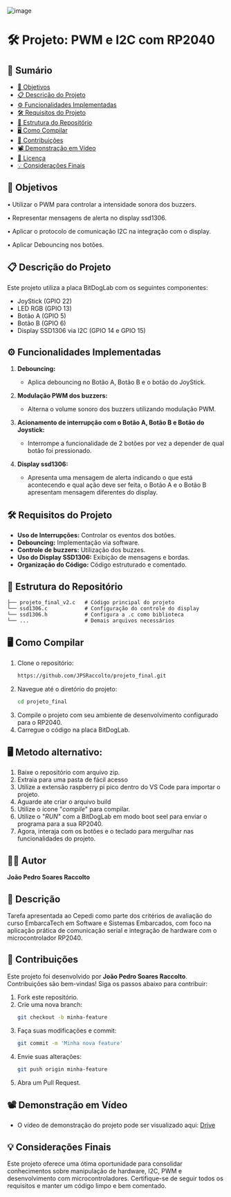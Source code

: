 ![image](https://github.com/user-attachments/assets/f2a5c9b8-6208-4723-8f46-1d74be421827)


# 🛠️ Projeto: PWM e I2C com RP2040

## 📑 Sumário
- [🎯 Objetivos](#-objetivos)
- [📋 Descrição do Projeto](#-descrição-do-projeto)
- [⚙️ Funcionalidades Implementadas](#%EF%B8%8F-funcionalidades-implementadas)
- [🛠️ Requisitos do Projeto](#%EF%B8%8F-requisitos-do-projeto)
- [📂 Estrutura do Repositório](#-estrutura-do-reposit%C3%A1rio)
- [🖥️ Como Compilar](#%EF%B8%8F-como-compilar)
- [🤝 Contribuições](#-contribui%C3%A7%C3%B5es)
- [📽️ Demonstração em Vídeo](#%EF%B8%8F-demonstra%C3%A7%C3%A3o-em-v%C3%ADdeo)
- [📜 Licença](#-licen%C3%A7a)
- [💡 Considerações Finais](#-considera%C3%A7%C3%B5es-finais)

## 🎯 Objetivos

• Utilizar o PWM para controlar a intensidade sonora dos buzzers.

• Representar mensagens de alerta no display ssd1306.

• Aplicar o protocolo de comunicação I2C na integração com o display.

• Aplicar Debouncing nos botões.

## 📋 Descrição do Projeto
Este projeto utiliza a placa BitDogLab com os seguintes componentes:
- JoyStick (GPIO 22)
- LED RGB (GPIO 13)
- Botão A (GPIO 5)
- Botão B (GPIO 6)
- Display SSD1306 via I2C (GPIO 14 e GPIO 15)

## ⚙️ Funcionalidades Implementadas
1. **Debouncing:**
   - Aplica debouncing no Botão A, Botão B e o botão do JoyStick.
     
2. **Modulação PWM dos buzzers:**
   - Alterna o volume sonoro dos buzzers utilizando modulação PWM.
     
3. **Acionamento de interrupção com o Botão A, Botão B e Botão do Joystick:**
   - Interrompe a funcionalidade de 2 botões por vez a depender de qual botão foi pressionado.

4. **Display ssd1306:**
   - Apresenta uma mensagem de alerta indicando o que está acontecendo e qual ação deve ser feita, o Botão A e o Botão B apresentam mensagem diferentes do display.

## 🛠️ Requisitos do Projeto
- **Uso de Interrupções:** Controlar os eventos dos botões.
- **Debouncing:** Implementação via software.
- **Controle de buzzers:** Utilização dos buzzes.
- **Uso do Display SSD1306:** Exibição de mensagens e bordas.
- **Organização do Código:** Código estruturado e comentado.

## 📂 Estrutura do Repositório
```
├── projeto_final_v2.c   # Código principal do projeto
└── ssd1306.c            # Configuração do controle do display
└── ssd1306.h            # Configura a .c como biblioteca
└── ...                  # Demais arquivos necessários
```

## 🖥️ Como Compilar
1. Clone o repositório:
   ```bash
   https://github.com/JPSRaccolto/projeto_final.git
   ```
2. Navegue até o diretório do projeto:
   ```bash
   cd projeto_final
   ```
3. Compile o projeto com seu ambiente de desenvolvimento configurado para o RP2040.
4. Carregue o código na placa BitDogLab.

## 🖥️ Metodo alternativo:
1. Baixe o repositório com arquivo zip.
2. Extraia para uma pasta de fácil acesso
3. Utilize a extensão raspberry pi pico dentro do VS Code para importar o projeto.
4. Aguarde ate criar o arquivo build
5. Utilize o ícone "_compile_" para compilar.
6. Utilize o "_RUN_" com a BitDogLab em modo boot seel para enviar o programa para a sua RP2040.
7. Agora, interaja com os botões e o teclado para mergulhar nas funcionalidades do projeto.

## 🧑‍💻 Autor
**João Pedro Soares Raccolto**

## 📝 Descrição
Tarefa apresentada ao Cepedi como parte dos critérios de avaliação do curso EmbarcaTech em Software e Sistemas Embarcados, com foco na aplicação prática de comunicação serial e integração de hardware com o microcontrolador RP2040.

## 🤝 Contribuições
Este projeto foi desenvolvido por **João Pedro Soares Raccolto**.
Contribuições são bem-vindas! Siga os passos abaixo para contribuir:

1. Fork este repositório.
2. Crie uma nova branch:
   ```bash
   git checkout -b minha-feature
   ```
3. Faça suas modificações e commit:
   ```bash
   git commit -m 'Minha nova feature'
   ```
4. Envie suas alterações:
   ```bash
   git push origin minha-feature
   ```
5. Abra um Pull Request.

## 📽️ Demonstração em Vídeo
- O vídeo de demonstração do projeto pode ser visualizado aqui: [Drive](https://drive.google.com/file/d/1PxKWCw_stxOIgTNSCgIACTfDbgvxRU92/view?usp=sharing)

## 💡 Considerações Finais
Este projeto oferece uma ótima oportunidade para consolidar conhecimentos sobre manipulação de hardware,
I2C, PWM e desenvolvimento com microcontroladores. Certifique-se de seguir todos os requisitos e manter um código limpo e bem comentado.
